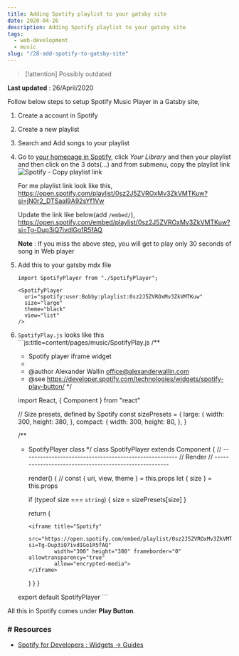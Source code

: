 ```yaml
---
title: Adding Spotify playlist to your gatsby site
date: 2020-04-26
description: Adding Spotify playlist to your gatsby site
tags:
  - web-development
  - music
slug: "/28-add-spotify-to-gatsby-site"
---
```


> [!attention]
> Possibly outdated

**Last updated** : 26/April/2020     

Follow below steps to setup Spotify Music Player in a Gatsby site,    

1. Create a account in Spotify
1. Create a new playlist
1. Search and Add songs to your playlist
1. Go to [your homepage in Spotify](https://open.spotify.com/), click *Your Library* and then your playlist and then click on the 3 dots(...) and from submenu, copy the playlist link    
  ![Spotify - Copy playlist link](assets/28-spotify1.png)

    For me playlist link look like this,    
    https://open.spotify.com/playlist/0sz2J5ZVROxMv3ZkVMTKuw?si=jN0r2_DTSaal9A92sYf1Vw

    Update the link like below(add `/embed/`),     
    https://open.spotify.com/embed/playlist/0sz2J5ZVROxMv3ZkVMTKuw?si=Tg-Dup3iQ7ivdIGo1R5fAQ

    **Note** : If you miss the above step, you will get to play only 30 seconds of song in Web player    
 
1. Add this to your gatsby mdx file
    ```js:title=content/pages/music/index.mdx
    import SpotifyPlayer from "./SpotifyPlayer";

    <SpotifyPlayer
      uri="spotify:user:Bobby:playlist:0sz2J5ZVROxMv3ZkVMTKuw"
      size="large"
      theme="black"
      view="list"
    />
    ```

  1. `SpotifyPlay.js` looks like this
    ```js:title=content/pages/music/SpotifyPlay.js
      /**
      * Spotify player iframe widget
      *
      * @author Alexander Wallin <office@alexanderwallin.com>
      * @see https://developer.spotify.com/technologies/widgets/spotify-play-button/
      */

      import React, { Component } from "react"

      // Size presets, defined by Spotify
      const sizePresets = {
        large: {
          width: 300,
          height: 380,
        },
        compact: {
          width: 300,
          height: 80,
        },
      }

      /**
      * SpotifyPlayer class
      */
      class SpotifyPlayer extends Component {
        // ------------------------------------------------------
        // Render
        // ------------------------------------------------------

        render() {
          // const { uri, view, theme } = this.props
          let { size } = this.props

          if (typeof size === `string`) {
            size = sizePresets[size]
          }

          return (

            <iframe title="Spotify" 
                    src="https://open.spotify.com/embed/playlist/0sz2J5ZVROxMv3ZkVMTKuw?si=Tg-Dup3iQ7ivdIGo1R5fAQ" 
                    width="300" height="380" frameborder="0" allowtransparency="true" 
                    allow="encrypted-media">
            </iframe>      
          )
        }
      }

      export default SpotifyPlayer
    ```

All this in Spotify comes under **Play Button**.

### # Resources 
* [Spotify for Developers : Widgets -> Guides](https://developer.spotify.com/documentation/widgets/guides/adding-a-spotify-play-button/)